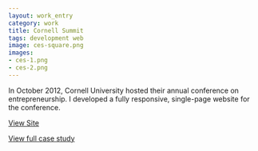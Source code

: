 ```yaml
---              
layout: work_entry
category: work
title: Cornell Summit
tags: development web
image: ces-square.png
images:
- ces-1.png
- ces-2.png
---
```

In October 2012, Cornell University hosted their annual conference on entrepreneurship. I developed a fully responsive, single-page website for the conference.

[View Site](http://summit.eship.cornell.edu)

[View full case study](http://redantler.com/work/cornell-entrepreneurship-summit/)